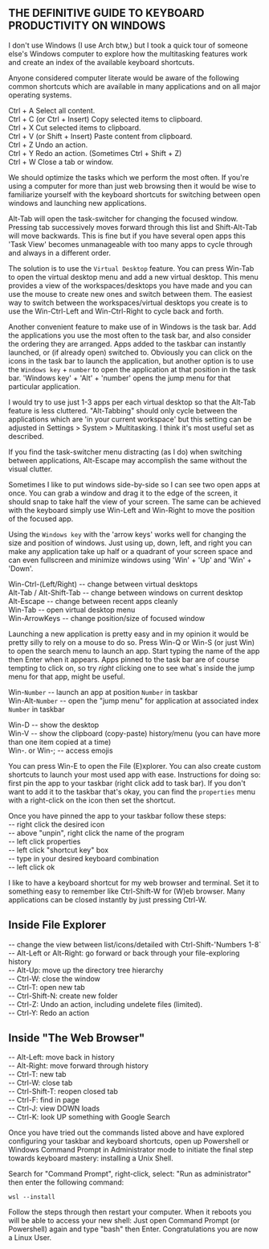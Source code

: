 ## THE DEFINITIVE GUIDE TO KEYBOARD PRODUCTIVITY ON WINDOWS

I don't use Windows (I use Arch btw,) but I took a quick tour of someone else's Windows computer to
explore how the multitasking features work and create an index of the available keyboard shortcuts.

Anyone considered computer literate would be aware of the following common shortcuts which are
available in many applications and on all major operating systems.

Ctrl + A	Select all content.\
Ctrl + C (or Ctrl + Insert)	Copy selected items to clipboard.\
Ctrl + X	Cut selected items to clipboard.\
Ctrl + V (or Shift + Insert)	Paste content from clipboard.\
Ctrl + Z	Undo an action.\
Ctrl + Y	Redo an action. (Sometimes Ctrl + Shift + Z)\
Ctrl + W  Close a tab or window.

We should optimize the tasks which we perform the most often. If you're using a computer for more
than just web browsing then it would be wise to familiarize yourself with the keyboard shortcuts for
switching between open windows and launching new applications.

Alt-Tab will open the task-switcher for changing the focused window. Pressing tab successively moves
forward through this list and Shift-Alt-Tab will move backwards. This is fine but if you have several
open apps this 'Task View' becomes unmanageable with too many apps to cycle through and always in a
different order.

The solution is to use the `Virtual Desktop` feature. You can press Win-Tab to open the virtual desktop
menu and add a new virtual desktop. This menu provides a view of the workspaces/desktops you have made
and you can use the mouse to create new ones and switch between them. The easiest way to switch between
the workspaces/virtual desktops you create is to use the Win-Ctrl-Left and Win-Ctrl-Right to cycle back
and forth.

Another convenient feature to make use of in Windows is the task bar. Add the applications you use the
most often to the task bar, and also consider the ordering they are arranged. Apps added to the taskbar
can instantly launched, or (if already open) switched to. Obviously you can click on the icons in the
task bar to launch the application, but another option is to use the `Windows key` + `number` to open
the application at that position in the task bar. 'Windows key' + 'Alt' + 'number' opens the jump menu
for that particular application.

I would try to use just 1-3 apps per each virtual desktop so that the Alt-Tab feature is less cluttered.
"Alt-Tabbing" should only cycle between the applications which are 'in your current workspace' but this
setting can be adjusted in Settings > System > Multitasking. I think it's most useful set as described.

If you find the task-switcher menu distracting (as I do) when switching between applications, Alt-Escape
may accomplish the same without the visual clutter.

Sometimes I like to put windows side-by-side so I can see two open apps at once. You can grab a window
and drag it to the edge of the screen, it should snap to take half the view of your screen. The same can
be achieved with the keyboard simply use Win-Left and Win-Right to move the position of the focused app.

Using the `Windows key` with the 'arrow keys' works well for changing the size and position of windows.
Just using up, down, left, and right you can make any application take up half or a quadrant of your
screen space and can even fullscreen and minimize windows using 'Win' + 'Up' and 'Win' + 'Down'.

Win-Ctrl-(Left/Right)  -- change between virtual desktops\
Alt-Tab / Alt-Shift-Tab  -- change between windows on current desktop\
Alt-Escape  -- change between recent apps cleanly\
Win-Tab  -- open virtual desktop menu\
Win-ArrowKeys  -- change position/size of focused window

Launching a new application is pretty easy and in my opinion it would be pretty silly to rely on a mouse
to do so. Press Win-Q or Win-S (or just Win) to open the search menu to launch an app. Start typing the
name of the app then Enter when it appears. Apps pinned to the task bar are of course tempting to click
on, so try *right* clicking one to see what`s inside the jump menu for that app, might be useful.

Win-`Number`  -- launch an app at position `Number` in taskbar\
Win-Alt-`Number`  -- open the "jump menu" for application at associated index `Number` in taskbar

Win-D  -- show the desktop\
Win-V  -- show the clipboard (copy-paste) history/menu (you can have more than one item copied at a time)\
Win-. or Win-;  -- access emojis

You can press Win-E to open the File (E)xplorer. You can also create custom shortcuts to launch your most
used app with ease. Instructions for doing so: first pin the app to your taskbar (right click add to task
bar). If you don't want to add it to the taskbar that's okay, you can find the `properties` menu with a
right-click on the icon then set the shortcut.

Once you have pinned the app to your taskbar follow these steps:\
  -- right click the desired icon\
  -- above "unpin", right click the name of the program\
  -- left click properties\
  -- left click "shortcut key" box\
  -- type in your desired keyboard combination\
  -- left click ok

I like to have a keyboard shortcut for my web browser and terminal. Set it to something easy to remember
like Ctrl-Shift-W for (W)eb browser. Many applications can be closed instantly by just pressing Ctrl-W.

## Inside File Explorer
-- change the view between list/icons/detailed with Ctrl-Shift-'Numbers 1-8`\
-- Alt-Left or Alt-Right: go forward or back through your file-exploring history\
-- Alt-Up: move up the directory tree hierarchy\
-- Ctrl-W: close the window\
-- Ctrl-T: open new tab\
-- Ctrl-Shift-N: create new folder\
-- Ctrl-Z: Undo an action, including undelete files (limited).\
-- Ctrl-Y: Redo an action

## Inside "The Web Browser"
-- Alt-Left: move back in history\
-- Alt-Right: move forward through history\
-- Ctrl-T: new tab\
-- Ctrl-W: close tab\
-- Ctrl-Shift-T: reopen closed tab\
-- Ctrl-F: find in page\
-- Ctrl-J: view DOWN loads\
-- Ctrl-K: look UP something with Google Search

Once you have tried out the commands listed above and have explored configuring your taskbar and keyboard
shortcuts, open up Powershell or Windows Command Prompt in Administrator mode to initiate the final step
towards keyboard mastery: installing a Unix Shell.

Search for "Command Prompt", right-click, select: "Run as administrator" then enter the following command:
```
wsl --install
```

Follow the steps through then restart your computer. When it reboots you will be able to access your new
shell: Just open Command Prompt (or Powershell) again and type "bash" then Enter. Congratulations you are
now a Linux User.
